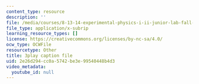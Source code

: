 ```yaml
---
content_type: resource
description: ''
file: /media/courses/8-13-14-experimental-physics-i-ii-junior-lab-fall-2016-spring-2017/2e26d294cc0a5742be3e99540448b4d3_vcnmiPAeNFE.vtt
file_type: application/x-subrip
learning_resource_types: []
license: https://creativecommons.org/licenses/by-nc-sa/4.0/
ocw_type: OCWFile
resourcetype: Other
title: 3play caption file
uid: 2e26d294-cc0a-5742-be3e-99540448b4d3
video_metadata:
  youtube_id: null
---
```

